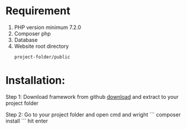 # Requirement

<ol>
  <li>PHP version minimum 7.2.0</li>  
  <li>Composer php</li>
  <li>Database</li>
  <li>Website root directory

```
project-folder/public
```
  
  </li>
</ol>

# Installation:

<p>Step 1: Download framework from github <a href="https://github.com/anuislam/As-framework">download</a> and extract to your project folder</p>
<p>Step 2: Go to your project folder and open cmd and wright
```
composer install
```
hit enter
</p>
